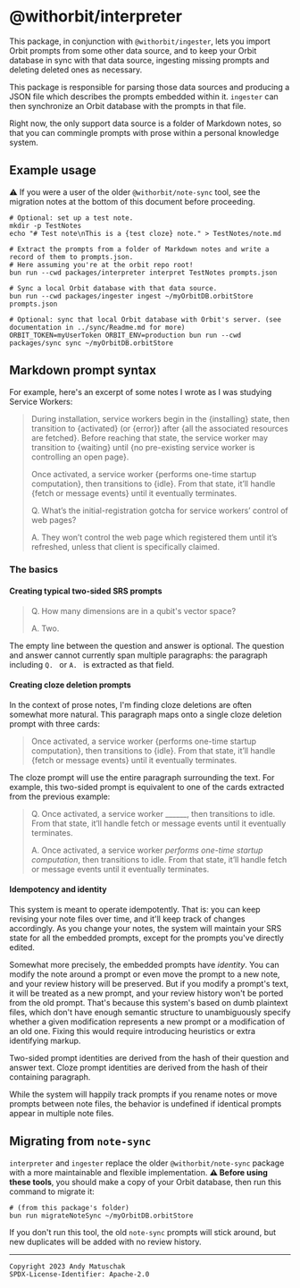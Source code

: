 # @withorbit/interpreter

This package, in conjunction with `@withorbit/ingester`, lets you import Orbit prompts from some other data source, and to keep your Orbit database in sync with that data source, ingesting missing prompts and deleting deleted ones as necessary.

This package is responsible for parsing those data sources and producing a JSON file which describes the prompts embedded within it. `ingester` can then synchronize an Orbit database with the prompts in that file. 

Right now, the only support data source is a folder of Markdown notes, so that you can commingle prompts with prose within a personal knowledge system.

## Example usage

⚠️ If you were a user of the older `@withorbit/note-sync` tool, see the migration notes at the bottom of this document before proceeding.

```
# Optional: set up a test note.
mkdir -p TestNotes
echo "# Test note\nThis is a {test cloze} note." > TestNotes/note.md

# Extract the prompts from a folder of Markdown notes and write a record of them to prompts.json.
# Here assuming you're at the orbit repo root!
bun run --cwd packages/interpreter interpret TestNotes prompts.json

# Sync a local Orbit database with that data source.
bun run --cwd packages/ingester ingest ~/myOrbitDB.orbitStore prompts.json 

# Optional: sync that local Orbit database with Orbit's server. (see documentation in ../sync/Readme.md for more)
ORBIT_TOKEN=myUserToken ORBIT_ENV=production bun run --cwd packages/sync sync ~/myOrbitDB.orbitStore
```

## Markdown prompt syntax

For example, here's an excerpt of some notes I wrote as I was studying Service Workers:

> During installation, service workers begin in the {installing} state, then transition to {activated} (or {error}) after {all the associated resources are fetched}. Before reaching that state, the service worker may transition to {waiting} until {no pre-existing service worker is controlling an open page}.
>
> Once activated, a service worker {performs one-time startup computation}, then transitions to {idle}. From that state, it’ll handle {fetch or message events} until it eventually terminates.
>
> Q. What’s the initial-registration gotcha for service workers’ control of web pages?
>
> A. They won’t control the web page which registered them until it’s refreshed, unless that client is specifically claimed.

### The basics

#### Creating typical two-sided SRS prompts

> Q. How many dimensions are in a qubit's vector space?
>
> A. Two.

The empty line between the question and answer is optional. The question and answer cannot currently span multiple paragraphs: the paragraph including `Q. ` or `A. ` is extracted as that field.

#### Creating cloze deletion prompts

In the context of prose notes, I'm finding cloze deletions are often somewhat more natural. This paragraph maps onto a single cloze deletion prompt with three cards:

> Once activated, a service worker {performs one-time startup computation}, then transitions to {idle}. From that state, it’ll handle {fetch or message events} until it eventually terminates.

The cloze prompt will use the entire paragraph surrounding the text. For example, this two-sided prompt is equivalent to one of the cards extracted from the previous example:

> Q. Once activated, a service worker ______, then transitions to idle. From that state, it’ll handle fetch or message events until it eventually terminates.
>
> A. Once activated, a service worker *performs one-time startup computation*, then transitions to idle. From that state, it’ll handle fetch or message events until it eventually terminates.

#### Idempotency and identity

This system is meant to operate idempotently. That is: you can keep revising your note files over time, and it'll keep track of changes accordingly. As you change your notes, the system will maintain your SRS state for all the embedded prompts, except for the prompts you've directly edited.

Somewhat more precisely, the embedded prompts have *identity*. You can modify the note around a prompt or even move the prompt to a new note, and your review history will be preserved. But if you modify a prompt's text, it will be treated as a new prompt, and your review history won't be ported from the old prompt. That's because this system's based on dumb plaintext files, which don't have enough semantic structure to unambiguously specify whether a given modification represents a new prompt or a modification of an old one. Fixing this would require introducing heuristics or extra identifying markup.

Two-sided prompt identities are derived from the hash of their question and answer text. Cloze prompt identities are derived from the hash of their containing paragraph.

While the system will happily track prompts if you rename notes or move prompts between note files, the behavior is undefined if identical prompts appear in multiple note files.

## Migrating from `note-sync`

`interpreter` and `ingester` replace the older `@withorbit/note-sync` package with a more maintainable and flexible implementation. **⚠️ Before using these tools**, you should make a copy of your Orbit database, then run this command to migrate it:

```
# (from this package's folder)
bun run migrateNoteSync ~/myOrbitDB.orbitStore
```

If you don't run this tool, the old `note-sync` prompts will stick around, but new duplicates will be added with no review history.

---

```
Copyright 2023 Andy Matuschak
SPDX-License-Identifier: Apache-2.0
```
